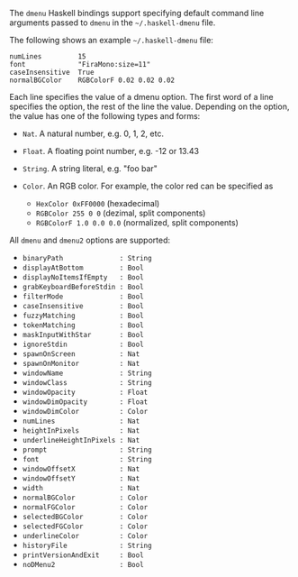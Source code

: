 The `dmenu` Haskell bindings support specifying default command line arguments
passed to `dmenu` in the `~/.haskell-dmenu` file.

The following shows an example `~/.haskell-dmenu` file:

    numLines         15
    font             "FiraMono:size=11"
    caseInsensitive  True
    normalBGColor    RGBColorF 0.02 0.02 0.02

Each line specifies the value of a dmenu option.
The first word of a line specifies the option, the rest of the line the value.
Depending on the option, the value has one of the following types and forms:

-   `Nat`.    A natural number, e.g. 0, 1, 2, etc.
-   `Float`.  A floating point number, e.g. -12 or 13.43
-   `String`. A string literal, e.g. "foo bar"
-   `Color`.  An RGB color. For example, the color red can be specified as

    - `HexColor 0xFF0000`        (hexadecimal)
    - `RGBColor 255 0 0`         (dezimal, split components)
    - `RGBColorF 1.0 0.0 0.0`    (normalized, split components)

All `dmenu` and `dmenu2` options are supported:

-   `binaryPath              : String`
-   `displayAtBottom         : Bool`
-   `displayNoItemsIfEmpty   : Bool`
-   `grabKeyboardBeforeStdin : Bool`
-   `filterMode              : Bool`      
-   `caseInsensitive         : Bool`
-   `fuzzyMatching           : Bool`
-   `tokenMatching           : Bool`
-   `maskInputWithStar       : Bool`
-   `ignoreStdin             : Bool`
-   `spawnOnScreen           : Nat`
-   `spawnOnMonitor          : Nat`
-   `windowName              : String`
-   `windowClass             : String`
-   `windowOpacity           : Float`
-   `windowDimOpacity        : Float`
-   `windowDimColor          : Color`
-   `numLines                : Nat`
-   `heightInPixels          : Nat`
-   `underlineHeightInPixels : Nat`
-   `prompt                  : String`
-   `font                    : String`
-   `windowOffsetX           : Nat`
-   `windowOffsetY           : Nat`
-   `width                   : Nat`
-   `normalBGColor           : Color`
-   `normalFGColor           : Color`
-   `selectedBGColor         : Color`
-   `selectedFGColor         : Color`
-   `underlineColor          : Color`
-   `historyFile             : String`
-   `printVersionAndExit     : Bool`
-   `noDMenu2                : Bool`
